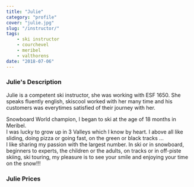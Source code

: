 ```yaml
---
title: "Julie"
category: "profile"
cover: "julie.jpg"
slug: "/instructor/"
tags:
    - ski instructor
    - courchevel
    - meribel
    - valthorens
date: "2018-07-06"
---
```


### Julie's Description
Julie is a competent ski instructor, she was working with ESF 1650. She speaks fluently english, skiscool worked with her many time and his customers was everytimes satisfied of their journey with her.

Snowboard World champion, I began to ski at the age of 18 months in Meribel.  
I was lucky to grow up in 3 Valleys which I know by heart. I above all like sliding, doing pizza or going fast, on the green or black tracks ...  
I like sharing my passion with the largest number. In ski or in snowboard, beginners to experts, the children or the adults, on tracks or in off-piste skiing, ski touring, my pleasure is to see your smile and enjoying your time on the snow!!!

### Julie Prices
